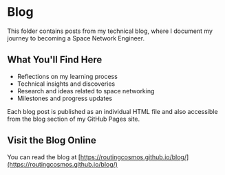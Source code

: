 # Blog

This folder contains posts from my technical blog, where I document my journey to becoming a Space Network Engineer.

## What You'll Find Here

- Reflections on my learning process
- Technical insights and discoveries
- Research and ideas related to space networking
- Milestones and progress updates

Each blog post is published as an individual HTML file and also accessible from the blog section of my GitHub Pages site.

## Visit the Blog Online

You can read the blog at [https://routingcosmos.github.io/blog/](https://routingcosmos.github.io/blog/)
